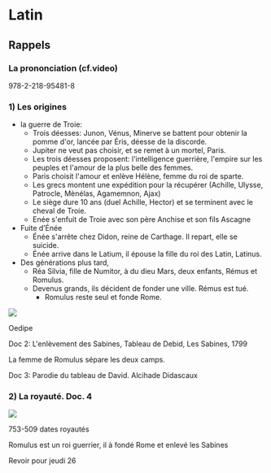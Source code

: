 # Latin
## Rappels
### La prononciation (cf.video)

978-2-218-95481-8

### 1) Les origines

- la guerre de Troie: 
	- Trois déesses: Junon, Vénus, Minerve se battent pour obtenir la pomme d'or, lancée par Éris, déesse de la discorde.
	- Jupiter ne veut pas choisir, et se remet à un mortel, Paris.
	- Les trois déesses proposent: l'intelligence guerrière, l'empire sur les peuples et l'amour de la plus belle des femmes.
	- Paris choisit l'amour et enlève Hélène, femme du roi de sparte.
	- Les grecs montent une expédition pour la récupérer (Achille, Ulysse, Patrocle, Mènélas, Agamemnon, Ajax)
	- Le siège dure 10 ans (duel Achille, Hector) et se terminent avec le cheval de Troie. 
	- Enée s'enfuit de Troie avec son père Anchise et son fils Ascagne
- Fuite d’Énée
	- Énée s'arrête chez Didon, reine de Carthage. Il repart, elle se suicide.
	- Énée arrive dans le Latium, il épouse la fille du roi des Latin, Latinus. 
- Des générations plus tard,
	- Réa Silvia, fille de Numitor, à du dieu Mars, deux enfants, Rémus et Romulus.
	- Devenus grands, ils décident de fonder une ville. Rémus est tué. 
		- Romulus reste seul et fonde Rome.

![](../assets/scans/2024-sept-10-1.png)

Oedipe

Doc 2: L'enlèvement des Sabines, Tableau de Debid, Les Sabines, 1799

La femme de Romulus sépare les deux camps.

Doc 3: Parodie du tableau de David. 
Alcihade Didascaux

### 2) La royauté. Doc. 4

![](../assets/scans/2024-sept-12-1.png)

753-509 dates royautés

Romulus est un roi guerrier, il à fondé Rome et enlevé les Sabines

Revoir pour jeudi 26